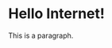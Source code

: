 <!DOCTYPE html>
<html>
<head>
<title>Connor's Website</title>
</head>
<body>

<h1>Hello Internet!</h1>
<p>This is a paragraph.</p>
<script>alert('Random Javascript!');</script>
</body>
</html> 
